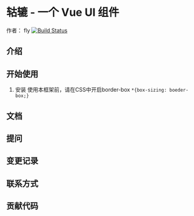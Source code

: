 # 轱辘  - 一个 Vue UI 组件
  作者： fly
[![Build Status](https://travis-ci.org/lch524/gulu.svg?branch=master)](https://travis-ci.org/lch524/gulu)
## 介绍

## 开始使用
1. 安装
使用本框架前，请在CSS中开启border-box
  ``
  *{box-sizing: boeder-box;}
  ``
## 文档

## 提问

## 变更记录

## 联系方式

## 贡献代码


